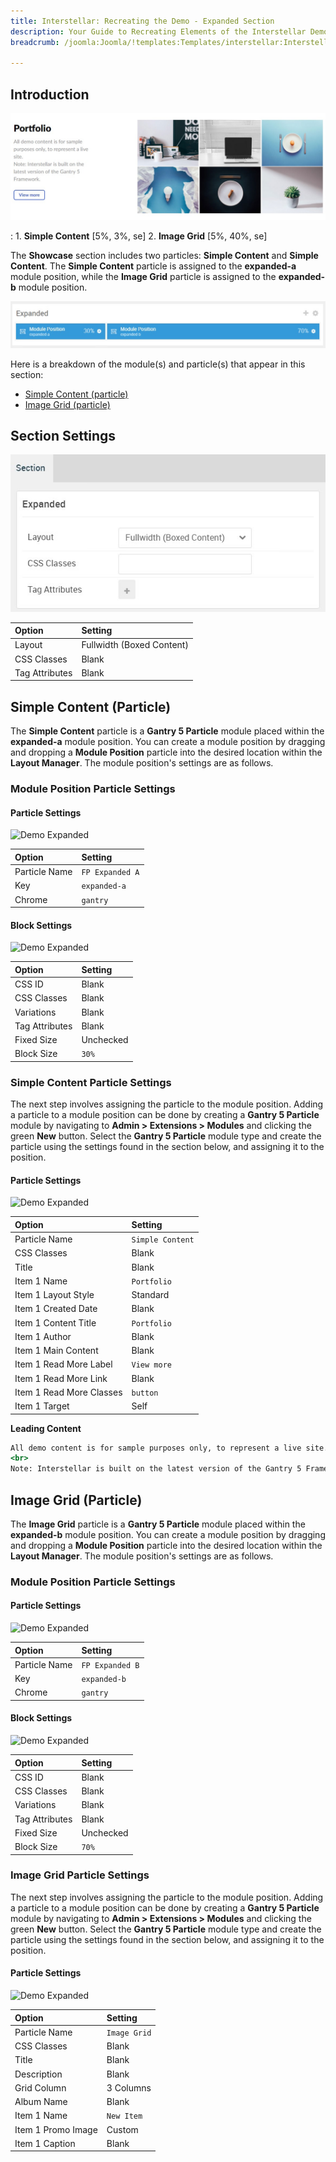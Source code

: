 ```yaml
---
title: Interstellar: Recreating the Demo - Expanded Section
description: Your Guide to Recreating Elements of the Interstellar Demo for Joomla
breadcrumb: /joomla:Joomla/!templates:Templates/interstellar:Interstellar

---
```


## Introduction

![](assets/demo_6.jpeg)

:   1. **Simple Content** [5%, 3%, se]
    2. **Image Grid** [5%, 40%, se]

The **Showcase** section includes two particles: **Simple Content** and **Simple Content**. The **Simple Content** particle is assigned to the **expanded-a** module position, while the **Image Grid** particle is assigned to the **expanded-b** module position.

![](assets/home_expanded.jpeg)

Here is a breakdown of the module(s) and particle(s) that appear in this section:

* [Simple Content (particle)](#content-tabs-(particle))
* [Image Grid (particle)](#pricing-grid-(particle))

## Section Settings

![](assets/demo_expanded_settings.jpeg)

| Option           | Setting                   |
| :--------------- | :----------               |
| Layout           | Fullwidth (Boxed Content) |
| CSS Classes      | Blank                     |
| Tag Attributes   | Blank                     |

## Simple Content (Particle)

The **Simple Content** particle is a **Gantry 5 Particle** module placed within the **expanded-a** module position. You can create a module position by dragging and dropping a **Module Position** particle into the desired location within the **Layout Manager**. The module position's settings are as follows.

### Module Position Particle Settings

#### Particle Settings

![Demo Expanded](demo_expanded_1.jpeg)

| Option        | Setting         |
| :-----        | :-----          |
| Particle Name | `FP Expanded A` |
| Key           | `expanded-a`    |
| Chrome        | `gantry`        |

#### Block Settings

![Demo Expanded](demo_expanded_2.jpeg)

| Option         | Setting   |
| :-----         | :-----    |
| CSS ID         | Blank     |
| CSS Classes    | Blank     |
| Variations     | Blank     |
| Tag Attributes | Blank     |
| Fixed Size     | Unchecked |
| Block Size     | `30%`     |

### Simple Content Particle Settings

The next step involves assigning the particle to the module position. Adding a particle to a module position can be done by creating a **Gantry 5 Particle** module by navigating to **Admin > Extensions > Modules** and clicking the green **New** button. Select the **Gantry 5 Particle** module type and create the particle using the settings found in the section below, and assigning it to the position.

#### Particle Settings

![Demo Expanded](demo_expanded_3.jpeg)

| Option                   | Setting          |
| :-----                   | :-----           |
| Particle Name            | `Simple Content` |
| CSS Classes              | Blank            |
| Title                    | Blank            |
| Item 1 Name              | `Portfolio`      |
| Item 1 Layout Style      | Standard         |
| Item 1 Created Date      | Blank            |
| Item 1 Content Title     | `Portfolio`      |
| Item 1 Author            | Blank            |
| Item 1 Main Content      | Blank            |
| Item 1 Read More Label   | `View more`      |
| Item 1 Read More Link    | Blank            |
| Item 1 Read More Classes | `button`         |
| Item 1 Target            | Self             |

**Leading Content**

~~~ .html
All demo content is for sample purposes only, to represent a live site.
<br>
Note: Interstellar is built on the latest version of the Gantry 5 Framework.
~~~

## Image Grid (Particle)

The **Image Grid** particle is a **Gantry 5 Particle** module placed within the **expanded-b** module position. You can create a module position by dragging and dropping a **Module Position** particle into the desired location within the **Layout Manager**. The module position's settings are as follows.

### Module Position Particle Settings

#### Particle Settings

![Demo Expanded](demo_expanded_4.jpeg)

| Option        | Setting         |
| :-----        | :-----          |
| Particle Name | `FP Expanded B` |
| Key           | `expanded-b`    |
| Chrome        | `gantry`        |

#### Block Settings

![Demo Expanded](demo_expanded_5.jpeg)

| Option         | Setting   |
| :-----         | :-----    |
| CSS ID         | Blank     |
| CSS Classes    | Blank     |
| Variations     | Blank     |
| Tag Attributes | Blank     |
| Fixed Size     | Unchecked |
| Block Size     | `70%`     |

### Image Grid Particle Settings

The next step involves assigning the particle to the module position. Adding a particle to a module position can be done by creating a **Gantry 5 Particle** module by navigating to **Admin > Extensions > Modules** and clicking the green **New** button. Select the **Gantry 5 Particle** module type and create the particle using the settings found in the section below, and assigning it to the position.

#### Particle Settings

![Demo Expanded](demo_expanded_6.jpeg)

| Option             | Setting      |
| :-----             | :-----       |
| Particle Name      | `Image Grid` |
| CSS Classes        | Blank        |
| Title              | Blank        |
| Description        | Blank        |
| Grid Column        | 3 Columns    |
| Album Name         | Blank        |
| Item 1 Name        | `New Item`   |
| Item 1 Promo Image | Custom       |
| Item 1 Caption     | Blank        |
